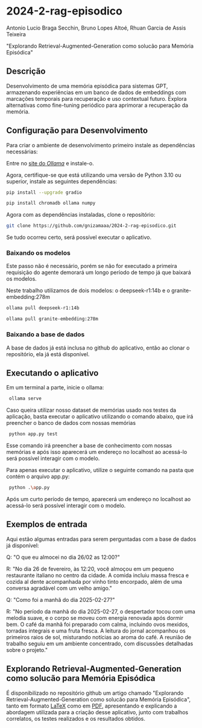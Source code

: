 # 2024-2-rag-episodico
Antonio Lucio Braga Secchin, Bruno Lopes Altoé, Rhuan Garcia de Assis Teixeira

"Explorando Retrieval-Augmented-Generation como solucão para Memória Episódica"

## Descrição

Desenvolvimento de uma memória episódica para sistemas GPT, armazenando experiências em um banco de dados de embeddings com marcações temporais para recuperação e uso contextual futuro. Explora alternativas como fine-tuning periódico para aprimorar a recuperação da memória.

## Configuração para Desenvolvimento

Para criar o ambiente de desenvolvimento primeiro instale as dependências necessárias:

Entre no [site do *Ollama*](https://ollama.com/download) e instale-o.

Agora, certifique-se que está utilizando uma versão de Python 3.10 ou superior, instale as seguintes dependências:

```sh
pip install --upgrade gradio
```
```sh
pip install chromadb ollama numpy
``` 

Agora com as dependências instaladas, clone o repositório:

```sh
git clone https://github.com/gnizamaaa/2024-2-rag-episodico.git
```

Se tudo ocorreu certo, será possível executar o aplicativo.

### Baixando os modelos

Este passo não é necessário, porém se não for executado a primeira requisição do agente demorará um longo período de tempo já que baixará os modelos.

Neste trabalho utilizamos de dois modelos: o deepseek-r1:14b e o granite-embedding:278m

```sh
ollama pull deepseek-r1:14b
```

```sh
ollama pull granite-embedding:278m
```

### Baixando a base de dados

A base de dados já está inclusa no github do aplicativo, então ao clonar o repositório, ela já está disponível.

## Executando o aplicativo

Em um terminal a parte, inicie o ollama:

```sh
 ollama serve
```

Caso queira utilizar nosso dataset de memórias usado nos testes da aplicação, basta executar o aplicativo utilizando o comando abaixo, que irá preencher o banco de dados com nossas memórias
```sh
 python app.py test  
```

Esse comando irá preencher a base de conhecimento com nossas memórias e após isso aparecerá um endereço no localhost ao acessá-lo será possível interagir com o modelo. 

Para apenas executar o aplicativo, utilize o seguinte comando na pasta que contém o arquivo app.py:
```sh
 python .\app.py  
```

Após um curto período de tempo, aparecerá um endereço no localhost ao acessá-lo será possível interagir com o modelo. 


## Exemplos de entrada

Aqui estão algumas entradas para serem perguntadas com a base de dados já disponível:

Q: "O que eu almocei no dia 26/02 as 12:00?"

R: "No dia 26 de fevereiro, às 12:20, você almoçou em um pequeno restaurante italiano no centro da cidade. A comida incluiu massa fresca e cozida al dente acompanhada por vinho tinto encorpado, além de uma conversa agradável com um velho amigo."

Q: "Como foi a manhã do dia 2025-02-27?"

R: "No período da manhã do dia 2025-02-27, o despertador tocou com uma melodia suave, e o corpo se moveu com energia renovada após dormir bem. O café da manhã foi preparado com calma, incluindo ovos mexidos, torradas integrais e uma fruta fresca. A leitura do jornal acompanhou os primeiros raios de sol, misturando notícias ao aroma do café. A reunião de trabalho seguiu em um ambiente concentrado, com discussões detalhadas sobre o projeto."

## Explorando Retrieval-Augmented-Generation como solucão para Memória Episódica

É disponibilizado no repositório github um artigo chamado "Explorando Retrieval-Augmented-Generation como solucão para Memória Episódica", tanto em formato [LaTeX](./Relatório) como em [PDF](./Relatório.pdf), apresentando e explicando a abordagem utilizada para a criação desse aplicativo, junto com trabalhos correlatos, os testes realizados e os resultados obtidos.

